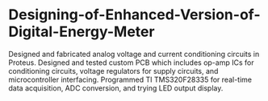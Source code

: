 # Designing-of-Enhanced-Version-of-Digital-Energy-Meter
Designed and fabricated analog voltage and current conditioning circuits in Proteus. Designed and tested custom PCB which includes op-amp ICs for conditioning circuits, voltage regulators for supply circuits, and microcontroller interfacing. Programmed TI TMS320F28335 for real-time data acquisition, ADC conversion, and trying LED output display.
